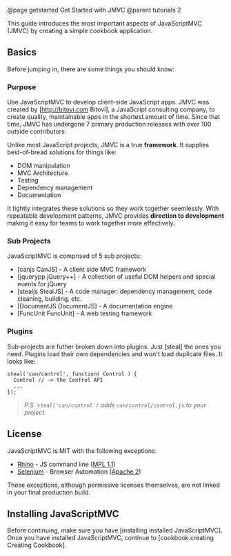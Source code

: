 @page getstarted Get Started with JMVC
@parent tutorials 2

This guide introduces the most important aspects of JavaScriptMVC (JMVC) by 
creating a simple cookbook application.

## Basics

Before jumping in, there are some things you should know:

### Purpose

Use JavaScriptMVC to develop client-side JavaScript apps. JMVC was 
created by [http://bitovi.com Bitovi], a JavaScript consulting 
company, to create quality, maintainable apps in the shortest 
amount of time. Since that time, JMVC has undergone 7 primary production releases
with over 100 outside contributors.

Unlike most JavaScript projects, JMVC is a 
true __framework__. It supplies best-of-bread solutions for things like:

 - DOM manipulation
 - MVC Architecture
 - Testing
 - Dependency management
 - Documentation
 
It tightly integrates these solutions so they
work together seemlessly. With repeatable development 
patterns, JMVC provides __direction to development__ making it easy
for teams to work together more 
effectively.


### Sub Projects

JavaScriptMVC is comprised of 5 sub projects:

  - [canjs CanJS] - A client side MVC framework
  - [jquerypp jQuery++] - A collection of useful DOM helpers and special events for jQuery
  - [stealjs StealJS] - A code manager: dependency management, code cleaning, building, etc.
  - [DocumentJS DocumentJS] - A documentation engine
  - [FuncUnit FuncUnit] - A web testing framework

### Plugins 

Sub-projects are futher broken down into plugins. Just [steal] the ones you need. Plugins load
their own dependencies and won't load duplicate files.  It looks like:

    steal('can/control', function( Control ) {
      Control // -> the Control API
      ...
    });


> _P.S. `steal('can/control')` adds `can/control/control.js` to your project._


## License

JavaScriptMVC is MIT with the following exceptions:

 - [Rhino](http://www.mozilla.org/rhino/) - JS command line ([MPL 1.1](http://www.mozilla.org/MPL/))
 - [Selenium](http://seleniumhq.org/) - Browser Automation ([Apache 2](http://www.apache.org/licenses/LICENSE-2.0))

These exceptions, although permissive licenses themselves, are not linked in your final production build.

## Installing JavaScriptMVC

Before continuing, make sure you have [installing installed JavaScriptMVC]. Once you
have installed JavaScriptMVC, continue to [cookbook.creating Creating Cookbook].
